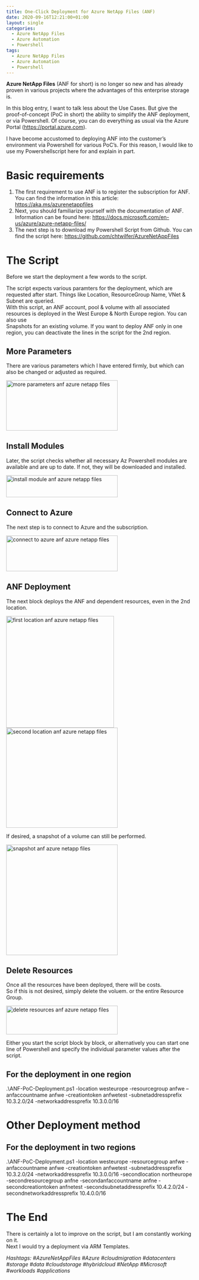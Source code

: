 ```yaml
---
title: One-Click Deployment for Azure NetApp Files (ANF)
date: 2020-09-16T12:21:00+01:00
layout: single
categories:
  - Azure NetApp Files
  - Azure Automation
  - Powershell
tags:
  - Azure NetApp Files
  - Azure Automation
  - Powershell
---
```


**Azure NetApp Files** (ANF for short) is no longer so new and has already proven in various projects where the advantages of this enterprise storage is.

In this blog entry, I want to talk less about the Use Cases. But give the proof-of-concept (PoC in short) the ability to simplify the ANF deployment,  
or via Powershell. Of course, you can do everything as usual via the Azure Portal (<a href="https://portal.azure.com" target="_blank" rel="nofollow noopener noreferrer">https://portal.azure.com</a>).

I have become accustomed to deploying ANF into the customer&#8217;s environment via Powershell for various PoC&#8217;s. For this reason, I would like to use my Powershellscript here for and explain in part.

# Basic requirements

  1. The first requirement to use ANF is to register the subscription for ANF. You can find the information in this article: <a href="https://aka.ms/azurenetappfiles" target="_blank" rel="noopener sponsored noreferrer">https://aka.ms/azurenetappfiles</a>
  2. Next, you should familiarize yourself with the documentation of ANF. Information can be found here: <a href="https://docs.microsoft.com/en-us/azure/azure-netapp-files/" target="_blank" rel="nofollow noopener noreferrer">https://docs.microsoft.com/en-us/azure/azure-netapp-files/</a>
  3. The next step is to download my Powershell Script from Github. You can find the script here: <a href="https://github.com/chtwilfer/AzureNetAppFiles" target="_blank" rel="noopener noreferrer">https://github.com/chtwilfer/AzureNetAppFiles</a>

# The Script
Before we start the deployment a few words to the script.

The script expects various paramters for the deployment, which are requested after start. Things like Location, ResourceGroup Name, VNet & Subnet are queried.  
With this script, an ANF account, pool & volume with all associated resources is deployed in the West Europe & North Europe region. You can also use  
Snapshots for an existing volume. If you want to deploy ANF only in one region, you can deactivate the lines in the script for the 2nd region.

## More Parameters

There are various parameters which I have entered firmly, but which can also be changed or adjusted as required.

<img loading="lazy" class="alignnone size-medium wp-image-1525" src="http://techblog.twilfer.net/wp-content/uploads/2020/09/anf-more-parameters-300x135.png" alt="more parameters anf azure netapp files" width="300" height="135" srcset="http://techblog.twilfer.net/wp-content/uploads/2020/09/anf-more-parameters-300x135.png 300w, http://techblog.twilfer.net/wp-content/uploads/2020/09/anf-more-parameters-768x345.png 768w, http://techblog.twilfer.net/wp-content/uploads/2020/09/anf-more-parameters-500x224.png 500w, http://techblog.twilfer.net/wp-content/uploads/2020/09/anf-more-parameters.png 916w" sizes="(max-width: 300px) 100vw, 300px" /> 

## Install Modules

Later, the script checks whether all necessary Az Powershell modules are available and are up to date. If not, they will be downloaded and installed.

<img loading="lazy" class="alignnone size-medium wp-image-1526" src="http://techblog.twilfer.net/wp-content/uploads/2020/09/install-module-anf-300x59.png" alt="install module anf azure netapp files" width="300" height="59" srcset="http://techblog.twilfer.net/wp-content/uploads/2020/09/install-module-anf-300x59.png 300w, http://techblog.twilfer.net/wp-content/uploads/2020/09/install-module-anf-1024x202.png 1024w, http://techblog.twilfer.net/wp-content/uploads/2020/09/install-module-anf-768x152.png 768w, http://techblog.twilfer.net/wp-content/uploads/2020/09/install-module-anf-500x99.png 500w, http://techblog.twilfer.net/wp-content/uploads/2020/09/install-module-anf.png 1515w" sizes="(max-width: 300px) 100vw, 300px" /> 

## Connect to Azure

The next step is to connect to Azure and the subscription.

<img loading="lazy" class="alignnone size-medium wp-image-1527" src="http://techblog.twilfer.net/wp-content/uploads/2020/09/connect-to-azure-anf-300x96.png" alt="connect to azure anf azure netapp files" width="300" height="96" srcset="http://techblog.twilfer.net/wp-content/uploads/2020/09/connect-to-azure-anf-300x96.png 300w, http://techblog.twilfer.net/wp-content/uploads/2020/09/connect-to-azure-anf-1024x328.png 1024w, http://techblog.twilfer.net/wp-content/uploads/2020/09/connect-to-azure-anf-768x246.png 768w, http://techblog.twilfer.net/wp-content/uploads/2020/09/connect-to-azure-anf-1536x492.png 1536w, http://techblog.twilfer.net/wp-content/uploads/2020/09/connect-to-azure-anf-2048x656.png 2048w, http://techblog.twilfer.net/wp-content/uploads/2020/09/connect-to-azure-anf-500x160.png 500w" sizes="(max-width: 300px) 100vw, 300px" /> 

## ANF Deployment

The next block deploys the ANF and dependent resources, even in the 2nd location.

<img loading="lazy" class="alignnone size-medium wp-image-1528" src="http://techblog.twilfer.net/wp-content/uploads/2020/09/first-location-anf-290x300.png" alt="first location anf azure netapp files" width="290" height="300" srcset="http://techblog.twilfer.net/wp-content/uploads/2020/09/first-location-anf-290x300.png 290w, http://techblog.twilfer.net/wp-content/uploads/2020/09/first-location-anf-768x794.png 768w, http://techblog.twilfer.net/wp-content/uploads/2020/09/first-location-anf.png 898w" sizes="(max-width: 290px) 100vw, 290px" /> 

<img loading="lazy" class="alignnone size-medium wp-image-1529" src="http://techblog.twilfer.net/wp-content/uploads/2020/09/second-location-anf-300x269.png" alt="second location anf azure netapp files" width="300" height="269" srcset="http://techblog.twilfer.net/wp-content/uploads/2020/09/second-location-anf-300x269.png 300w, http://techblog.twilfer.net/wp-content/uploads/2020/09/second-location-anf-1024x920.png 1024w, http://techblog.twilfer.net/wp-content/uploads/2020/09/second-location-anf-768x690.png 768w, http://techblog.twilfer.net/wp-content/uploads/2020/09/second-location-anf-334x300.png 334w, http://techblog.twilfer.net/wp-content/uploads/2020/09/second-location-anf.png 1050w" sizes="(max-width: 300px) 100vw, 300px" /> 

If desired, a snapshot of a volume can still be performed.

<img loading="lazy" class="alignnone size-medium wp-image-1530" src="http://techblog.twilfer.net/wp-content/uploads/2020/09/snapshot-anf-300x297.png" alt="snapshot anf azure netapp files" width="300" height="297" srcset="http://techblog.twilfer.net/wp-content/uploads/2020/09/snapshot-anf-300x297.png 300w, http://techblog.twilfer.net/wp-content/uploads/2020/09/snapshot-anf-150x150.png 150w, http://techblog.twilfer.net/wp-content/uploads/2020/09/snapshot-anf-303x300.png 303w, http://techblog.twilfer.net/wp-content/uploads/2020/09/snapshot-anf.png 484w" sizes="(max-width: 300px) 100vw, 300px" /> 

## Delete Resources

Once all the resources have been deployed, there will be costs.  
So if this is not desired, simply delete the voluem. or the entire Resource Group.

<img loading="lazy" class="alignnone size-medium wp-image-1531" src="http://techblog.twilfer.net/wp-content/uploads/2020/09/delete-resource-anf-300x77.png" alt="delete resources anf azure netapp files" width="300" height="77" srcset="http://techblog.twilfer.net/wp-content/uploads/2020/09/delete-resource-anf-300x77.png 300w, http://techblog.twilfer.net/wp-content/uploads/2020/09/delete-resource-anf.png 411w" sizes="(max-width: 300px) 100vw, 300px" /> 

Either you start the script block by block, or alternatively you can start one line of Powershell and specify the individual parameter values after the script.

## For the deployment in one region

.\ANF-PoC-Deployment.ps1 -location westeurope -resourcegroup anfwe &#8211; anfaccountname anfwe -creationtoken anfwetest -subnetaddressprefix 10.3.2.0/24 -networkaddressprefix 10.3.0.0/16

# Other Deployment method

## For the deployment in two regions

.\ANF-PoC-Deployment.ps1 -location westeurope -resourcegroup anfwe -anfaccountname anfwe -creationtoken anfwetest -subnetaddressprefix 10.3.2.0/24 -networkaddressprefix 10.3.0.0/16 -secondlocation northeurope -secondresourcegroup anfne -secondanfaccountname anfne -secondcreationtoken anfnetest -secondsubnetaddressprefix 10.4.2.0/24 -secondnetworkaddressprefix 10.4.0.0/16

# The End

There is certainly a lot to improve on the script, but I am constantly working on it.  
Next I would try a deployment via ARM Templates.

_Hashtags: #AzureNetAppFiles #Azure #cloudmigration #datacenters #storage #data #cloudstorage #hybridcloud #NetApp #Microsoft #workloads #applications_
